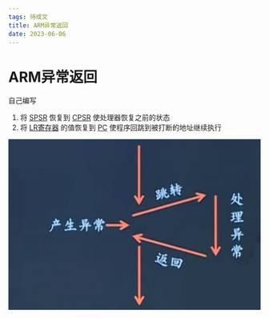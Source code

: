 ```yaml
---
tags: 待成文
title: ARM异常返回
date: 2023-06-06
---
```

# ARM异常返回

自己编写

1. 将 [SPSR](SPSR寄存器.md) 恢复到 [CPSR](CPSR寄存器.md) 使处理器恢复之前的状态
2. 将 [LR寄存器](LR寄存器.md) 的值恢复到 [PC](PC寄存器.md) 使程序回跳到被打断的地址继续执行

![|350](assets/20230606054200408.png)
